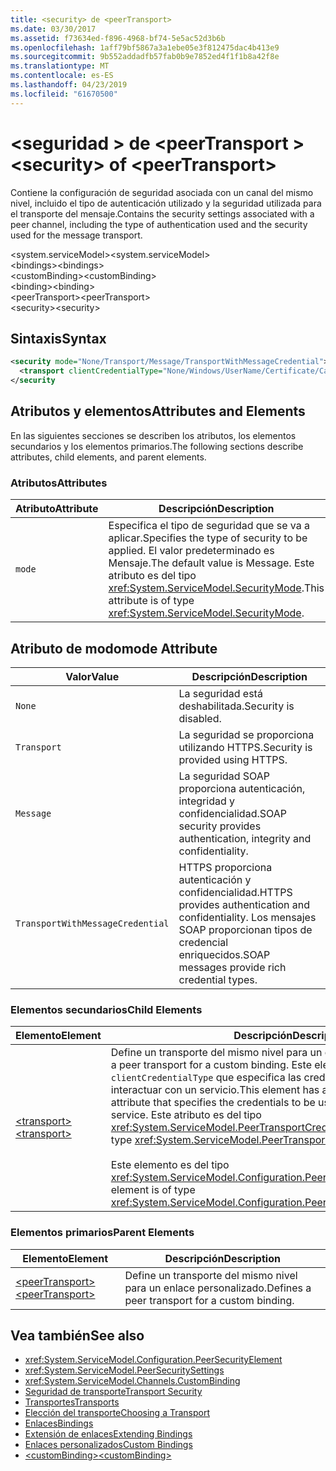 ```yaml
---
title: <security> de <peerTransport>
ms.date: 03/30/2017
ms.assetid: f73634ed-f896-4968-bf74-5e5ac52d3b6b
ms.openlocfilehash: 1aff79bf5867a3a1ebe05e3f812475dac4b413e9
ms.sourcegitcommit: 9b552addadfb57fab0b9e7852ed4f1f1b8a42f8e
ms.translationtype: MT
ms.contentlocale: es-ES
ms.lasthandoff: 04/23/2019
ms.locfileid: "61670500"
---
```

# <a name="security-of-peertransport"></a><span data-ttu-id="c399c-102">\<seguridad > de \<peerTransport ></span><span class="sxs-lookup"><span data-stu-id="c399c-102">\<security> of \<peerTransport></span></span>
<span data-ttu-id="c399c-103">Contiene la configuración de seguridad asociada con un canal del mismo nivel, incluido el tipo de autenticación utilizado y la seguridad utilizada para el transporte del mensaje.</span><span class="sxs-lookup"><span data-stu-id="c399c-103">Contains the security settings associated with a peer channel, including the type of authentication used and the security used for the message transport.</span></span>  
  
 <span data-ttu-id="c399c-104">\<system.serviceModel></span><span class="sxs-lookup"><span data-stu-id="c399c-104">\<system.serviceModel></span></span>  
<span data-ttu-id="c399c-105">\<bindings></span><span class="sxs-lookup"><span data-stu-id="c399c-105">\<bindings></span></span>  
<span data-ttu-id="c399c-106">\<customBinding></span><span class="sxs-lookup"><span data-stu-id="c399c-106">\<customBinding></span></span>  
<span data-ttu-id="c399c-107">\<binding></span><span class="sxs-lookup"><span data-stu-id="c399c-107">\<binding></span></span>  
<span data-ttu-id="c399c-108">\<peerTransport></span><span class="sxs-lookup"><span data-stu-id="c399c-108">\<peerTransport></span></span>  
<span data-ttu-id="c399c-109">\<security></span><span class="sxs-lookup"><span data-stu-id="c399c-109">\<security></span></span>  
  
## <a name="syntax"></a><span data-ttu-id="c399c-110">Sintaxis</span><span class="sxs-lookup"><span data-stu-id="c399c-110">Syntax</span></span>  
  
```xml  
<security mode="None/Transport/Message/TransportWithMessageCredential">
  <transport clientCredentialType="None/Windows/UserName/Certificate/CardSpace" />
</security
```  
  
## <a name="attributes-and-elements"></a><span data-ttu-id="c399c-111">Atributos y elementos</span><span class="sxs-lookup"><span data-stu-id="c399c-111">Attributes and Elements</span></span>  
 <span data-ttu-id="c399c-112">En las siguientes secciones se describen los atributos, los elementos secundarios y los elementos primarios.</span><span class="sxs-lookup"><span data-stu-id="c399c-112">The following sections describe attributes, child elements, and parent elements.</span></span>  
  
### <a name="attributes"></a><span data-ttu-id="c399c-113">Atributos</span><span class="sxs-lookup"><span data-stu-id="c399c-113">Attributes</span></span>  
  
|<span data-ttu-id="c399c-114">Atributo</span><span class="sxs-lookup"><span data-stu-id="c399c-114">Attribute</span></span>|<span data-ttu-id="c399c-115">Descripción</span><span class="sxs-lookup"><span data-stu-id="c399c-115">Description</span></span>|  
|---------------|-----------------|  
|`mode`|<span data-ttu-id="c399c-116">Especifica el tipo de seguridad que se va a aplicar.</span><span class="sxs-lookup"><span data-stu-id="c399c-116">Specifies the type of security to be applied.</span></span> <span data-ttu-id="c399c-117">El valor predeterminado es Mensaje.</span><span class="sxs-lookup"><span data-stu-id="c399c-117">The default value is Message.</span></span> <span data-ttu-id="c399c-118">Este atributo es del tipo <xref:System.ServiceModel.SecurityMode>.</span><span class="sxs-lookup"><span data-stu-id="c399c-118">This attribute is of type <xref:System.ServiceModel.SecurityMode>.</span></span>|  
  
## <a name="mode-attribute"></a><span data-ttu-id="c399c-119">Atributo de modo</span><span class="sxs-lookup"><span data-stu-id="c399c-119">mode Attribute</span></span>  
  
|<span data-ttu-id="c399c-120">Valor</span><span class="sxs-lookup"><span data-stu-id="c399c-120">Value</span></span>|<span data-ttu-id="c399c-121">Descripción</span><span class="sxs-lookup"><span data-stu-id="c399c-121">Description</span></span>|  
|-----------|-----------------|  
|`None`|<span data-ttu-id="c399c-122">La seguridad está deshabilitada.</span><span class="sxs-lookup"><span data-stu-id="c399c-122">Security is disabled.</span></span>|  
|`Transport`|<span data-ttu-id="c399c-123">La seguridad se proporciona utilizando HTTPS.</span><span class="sxs-lookup"><span data-stu-id="c399c-123">Security is provided using HTTPS.</span></span>|  
|`Message`|<span data-ttu-id="c399c-124">La seguridad SOAP proporciona autenticación, integridad y confidencialidad.</span><span class="sxs-lookup"><span data-stu-id="c399c-124">SOAP security provides authentication, integrity and confidentiality.</span></span>|  
|`TransportWithMessageCredential`|<span data-ttu-id="c399c-125">HTTPS proporciona autenticación y confidencialidad.</span><span class="sxs-lookup"><span data-stu-id="c399c-125">HTTPS provides authentication and confidentiality.</span></span> <span data-ttu-id="c399c-126">Los mensajes SOAP proporcionan tipos de credencial enriquecidos.</span><span class="sxs-lookup"><span data-stu-id="c399c-126">SOAP messages provide rich credential types.</span></span>|  
  
### <a name="child-elements"></a><span data-ttu-id="c399c-127">Elementos secundarios</span><span class="sxs-lookup"><span data-stu-id="c399c-127">Child Elements</span></span>  
  
|<span data-ttu-id="c399c-128">Elemento</span><span class="sxs-lookup"><span data-stu-id="c399c-128">Element</span></span>|<span data-ttu-id="c399c-129">Descripción</span><span class="sxs-lookup"><span data-stu-id="c399c-129">Description</span></span>|  
|-------------|-----------------|  
|[<span data-ttu-id="c399c-130">\<transport></span><span class="sxs-lookup"><span data-stu-id="c399c-130">\<transport></span></span>](../../../../../docs/framework/configure-apps/file-schema/wcf/transport-of-peertransport.md)|<span data-ttu-id="c399c-131">Define un transporte del mismo nivel para un enlace personalizado.</span><span class="sxs-lookup"><span data-stu-id="c399c-131">Defines a peer transport for a custom binding.</span></span> <span data-ttu-id="c399c-132">Este elemento tiene un atributo `clientCredentialType` que especifica las credenciales que se van a usar al interactuar con un servicio.</span><span class="sxs-lookup"><span data-stu-id="c399c-132">This element has a `clientCredentialType` attribute that specifies the credentials to be used when interacting with a service.</span></span> <span data-ttu-id="c399c-133">Este atributo es del tipo <xref:System.ServiceModel.PeerTransportCredentialType>.</span><span class="sxs-lookup"><span data-stu-id="c399c-133">This attribute is of type <xref:System.ServiceModel.PeerTransportCredentialType>.</span></span><br /><br /> <span data-ttu-id="c399c-134">Este elemento es del tipo <xref:System.ServiceModel.Configuration.PeerTransportSecurityElement>.</span><span class="sxs-lookup"><span data-stu-id="c399c-134">This element is of type <xref:System.ServiceModel.Configuration.PeerTransportSecurityElement>.</span></span>|  
  
### <a name="parent-elements"></a><span data-ttu-id="c399c-135">Elementos primarios</span><span class="sxs-lookup"><span data-stu-id="c399c-135">Parent Elements</span></span>  
  
|<span data-ttu-id="c399c-136">Elemento</span><span class="sxs-lookup"><span data-stu-id="c399c-136">Element</span></span>|<span data-ttu-id="c399c-137">Descripción</span><span class="sxs-lookup"><span data-stu-id="c399c-137">Description</span></span>|  
|-------------|-----------------|  
|[<span data-ttu-id="c399c-138">\<peerTransport></span><span class="sxs-lookup"><span data-stu-id="c399c-138">\<peerTransport></span></span>](../../../../../docs/framework/configure-apps/file-schema/wcf/peertransport.md)|<span data-ttu-id="c399c-139">Define un transporte del mismo nivel para un enlace personalizado.</span><span class="sxs-lookup"><span data-stu-id="c399c-139">Defines a peer transport for a custom binding.</span></span>|  
  
## <a name="see-also"></a><span data-ttu-id="c399c-140">Vea también</span><span class="sxs-lookup"><span data-stu-id="c399c-140">See also</span></span>

- <xref:System.ServiceModel.Configuration.PeerSecurityElement>
- <xref:System.ServiceModel.PeerSecuritySettings>
- <xref:System.ServiceModel.Channels.CustomBinding>
- [<span data-ttu-id="c399c-141">Seguridad de transporte</span><span class="sxs-lookup"><span data-stu-id="c399c-141">Transport Security</span></span>](../../../../../docs/framework/wcf/feature-details/transport-security.md)
- [<span data-ttu-id="c399c-142">Transportes</span><span class="sxs-lookup"><span data-stu-id="c399c-142">Transports</span></span>](../../../../../docs/framework/wcf/feature-details/transports.md)
- [<span data-ttu-id="c399c-143">Elección del transporte</span><span class="sxs-lookup"><span data-stu-id="c399c-143">Choosing a Transport</span></span>](../../../../../docs/framework/wcf/feature-details/choosing-a-transport.md)
- [<span data-ttu-id="c399c-144">Enlaces</span><span class="sxs-lookup"><span data-stu-id="c399c-144">Bindings</span></span>](../../../../../docs/framework/wcf/bindings.md)
- [<span data-ttu-id="c399c-145">Extensión de enlaces</span><span class="sxs-lookup"><span data-stu-id="c399c-145">Extending Bindings</span></span>](../../../../../docs/framework/wcf/extending/extending-bindings.md)
- [<span data-ttu-id="c399c-146">Enlaces personalizados</span><span class="sxs-lookup"><span data-stu-id="c399c-146">Custom Bindings</span></span>](../../../../../docs/framework/wcf/extending/custom-bindings.md)
- [<span data-ttu-id="c399c-147">\<customBinding></span><span class="sxs-lookup"><span data-stu-id="c399c-147">\<customBinding></span></span>](../../../../../docs/framework/configure-apps/file-schema/wcf/custombinding.md)
